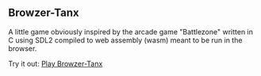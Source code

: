 Browzer-Tanx
------------

A little game obviously inspired by the arcade game "Battlezone"
written in C using SDL2 compiled to web assembly (wasm) meant to be
run in the browser.

Try it out:  [Play Browzer-Tanx](https://spacenerdsinspace.com/snis-asset-archives/btank.html)

